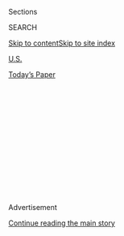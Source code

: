 <div id="app">

<div>

<div>

<div>

<div class="NYTAppHideMasthead css-1q2w90k e1suatyy0">

<div class="section css-ui9rw0 e1suatyy2">

<div class="css-eph4ug er09x8g0">

<div class="css-6n7j50">

</div>

<span class="css-1dv1kvn">Sections</span>

<div class="css-10488qs">

<span class="css-1dv1kvn">SEARCH</span>

</div>

[Skip to content](#site-content)[Skip to site
index](#site-index)

</div>

<div id="masthead-section-label" class="css-1wr3we4 eaxe0e00">

[U.S.](https://www.nytimes3xbfgragh.onion/section/us)

</div>

<div class="css-10698na e1huz5gh0">

</div>

</div>

<div id="masthead-bar-one" class="section hasLinks css-15hmgas e1csuq9d3">

<div class="css-uqyvli e1csuq9d0">

</div>

<div class="css-1uqjmks e1csuq9d1">

</div>

<div class="css-9e9ivx">

[](https://myaccount.nytimes3xbfgragh.onion/auth/login?response_type=cookie&client_id=vi)

</div>

<div class="css-1bvtpon e1csuq9d2">

[Today’s
Paper](https://www.nytimes3xbfgragh.onion/section/todayspaper)

</div>

</div>

</div>

</div>

<div data-aria-hidden="false">

<div id="site-content" data-role="main">

<div>

<div class="css-1aor85t" style="opacity:0.000000001;z-index:-1;visibility:hidden">

<div class="css-1hqnpie">

<div class="css-epjblv">

<span class="css-17xtcya">[U.S.](/section/us)</span><span class="css-x15j1o">|</span><span class="css-fwqvlz">Fighting
Hunger in the Klamath River
Basin</span>

</div>

<div class="css-k008qs">

<div class="css-1iwv8en">

<span class="css-18z7m18"></span>

<div>

</div>

</div>

<span class="css-1n6z4y">https://nyti.ms/2H5iVpC</span>

<div class="css-1705lsu">

<div class="css-4xjgmj">

<div class="css-4skfbu" data-role="toolbar" data-aria-label="Social Media Share buttons, Save button, and Comments Panel with current comment count" data-testid="share-tools">

  - 
  - 
  - 
  - 
    
    <div class="css-6n7j50">
    
    </div>

  - 

</div>

</div>

</div>

</div>

</div>

</div>

<div class="css-13pd83m">

</div>

<div id="top-wrapper" class="css-1sy8kpn">

<div id="top-slug" class="css-l9onyx">

Advertisement

</div>

[Continue reading the main
story](#after-top)

<div class="ad top-wrapper" style="text-align:center;height:100%;display:block;min-height:250px">

<div id="top" class="place-ad" data-position="top" data-size-key="top">

</div>

</div>

<div id="after-top">

</div>

</div>

<div>

<div id="sponsor-wrapper" class="css-1hyfx7x">

<div id="sponsor-slug" class="css-19vbshk">

Supported by

</div>

[Continue reading the main
story](#after-sponsor)

<div id="sponsor" class="ad sponsor-wrapper" style="text-align:center;height:100%;display:block">

</div>

<div id="after-sponsor">

</div>

</div>

<div class="css-186x18t">

California Today

</div>

<div class="css-1vkm6nb ehdk2mb0">

# Fighting Hunger in the Klamath River Basin

</div>

Wednesday: Native Americans have some of the nation’s highest rates of
food insecurity. Also: Another round of California v. Trump; and a
special Berkeley cafe.

<div class="css-18e8msd">

<div class="css-vp77d3 epjyd6m0">

<div class="css-hus3qt ey68jwv0" data-aria-hidden="true">

[![Jill
Cowan](https://static01.graylady3jvrrxbe.onion/images/2018/12/10/multimedia/author-jill-cowan/author-jill-cowan-thumbLarge.png
"Jill Cowan")](https://www.nytimes3xbfgragh.onion/by/jill-cowan)

</div>

<div class="css-1baulvz">

By [<span class="css-1baulvz last-byline" itemprop="name">Jill
Cowan</span>](https://www.nytimes3xbfgragh.onion/by/jill-cowan)

</div>

</div>

  - Aug. 14,
    2019

  - 
    
    <div class="css-4xjgmj">
    
    <div class="css-d8bdto" data-role="toolbar" data-aria-label="Social Media Share buttons, Save button, and Comments Panel with current comment count" data-testid="share-tools">
    
      - 
      - 
      - 
      - 
        
        <div class="css-6n7j50">
        
        </div>
    
      - 
    
    </div>
    
    </div>

</div>

</div>

<div class="section meteredContent css-1r7ky0e" name="articleBody" itemprop="articleBody">

<div class="css-79elbk" data-testid="photoviewer-wrapper">

<div class="css-z3e15g" data-testid="photoviewer-wrapper-hidden">

</div>

<div class="css-1a48zt4 ehw59r15" data-testid="photoviewer-children">

![<span class="css-16f3y1r e13ogyst0" data-aria-hidden="true">Fishermen
head toward the mouth of the Klamath
River.</span><span class="css-cnj6d5 e1z0qqy90" itemprop="copyrightHolder"><span class="css-1ly73wi e1tej78p0">Credit...</span><span>Alexandra
Hootnick for The New York
Times</span></span>](https://static01.graylady3jvrrxbe.onion/images/2018/08/21/us/14klamathcatoday/merlin_141878241_37bbbca5-1915-4b67-bd5c-01d96ff26004-articleLarge.jpg?quality=75&auto=webp&disable=upscale)

</div>

</div>

<div class="css-1fanzo5 StoryBodyCompanionColumn">

<div class="css-53u6y8">

*Good morning.*

*(If you don’t get California Today by email,* [*here’s the
sign-up*](https://www.nytimes3xbfgragh.onion/newsletters/california-today)*.)*

It worked out well that Lisa Hillman was at the tiny airport in
McKinleyville, Humboldt County, when I called her to talk recently. She
usually doesn’t have cell service.

That’s because Ms. Hillman, a member of the [Karuk
Tribe](http://www.karuk.us/) who works as program manager for its Píkyav
Field Institute, lives two hours away in the town of Orleans, along the
Klamath River.

Also a long drive away from her home: The nearest grocery store.

“They just opened up a supermarket in Hoopa, which is 40 minutes away,”
she told me. “But they’re all small and they’re all super expensive.”

The tribes, like the Karuk, who live in the vast, towering forests of
the Klamath River Basin — who have for centuries hunted deer and
gathered acorns, who knew how to weave baskets to catch once-plentiful
salmon — now face food shortages at higher rates than almost anywhere
else in the country.

</div>

</div>

<div class="css-1fanzo5 StoryBodyCompanionColumn">

<div class="css-53u6y8">

*\[Read more about how* [*a sick river and heroin abuse have plagued
communities*](https://www.nytimes3xbfgragh.onion/2018/09/04/us/klamath-river-california-tribes-heroin.html)
*in the Klamath River Basin.\]*

While 11.8 percent of households nationally experience some level of
food insecurity, [a recent federally funded five-year
study](https://link.springer.com/article/10.1007/s12571-019-00925-y)
found that 92 percent of the households in the Klamath Basin suffer from
some kind of food insecurity. Almost 65 percent rely on food assistance,
compared with 12 percent nationally.

But the research, which Ms. Hillman worked on along with academics from
U.C. Berkeley, also found that those community members lacked access to
indigenous foods — and those could better feed those communities today.

Native foods, according to the federal definition, are plants or animals
that are hunted, harvested, gathered, grown or prepared using
traditional Native American methods. Such foods can be wild or
cultivated and they’re specific to locations and distinct cultures.

Ms. Hillman said her grandparents were taught to be ashamed to be Native
American. They were sent to a faraway boarding school.

</div>

</div>

<div class="css-1fanzo5 StoryBodyCompanionColumn">

<div class="css-53u6y8">

“They did the best they could,” she said. “And they taught their kids
how to survive in white culture.”

Subsequent generations, as a result, haven’t gotten the lifelong
education in the kind of traditional practices they’d need to cultivate
a diet on native foods.

Then there’s the fact that while the tribes once had unfettered access
to millions of acres, over decades, that land has been effectively
closed off to the people who were its first stewards by the federal
government.

*\[Read more about* [*Gov. Gavin Newsom’s apology to the state’s Native
Americans*](https://www.nytimes3xbfgragh.onion/2019/06/19/us/newsom-native-american-apology.html?smid=nytcore-ios-share)
*and about tribal leaders’ responses.\]*

Climate change and poor forest management have made the lands that are
left less fertile for food sources. As my colleague Jose Del Real
[reported last
year](https://www.nytimes3xbfgragh.onion/2018/09/04/us/klamath-river-california-tribes-heroin.html),
salmon runs have declined.

On top of all that, there aren’t as many employment opportunities in
remote areas, so all people can afford, Ms. Hillman said, are unhealthy
commodity foods: white flour, processed sugar and milk in communities
where most people are lactose intolerant.

“It’s absolutely a dead ringer for diabetes and heart disease and
obesity,” Ms. Hillman said.

But Ms. Hillman said she sees promise for [Native American agriculture
in the most recent Farm
Bill](https://civileats.com/2019/07/24/indigenous-food-security-is-dependent-on-food-sovereignty/).

</div>

</div>

<div class="css-1fanzo5 StoryBodyCompanionColumn">

<div class="css-53u6y8">

She said that when she sits down to eat with her six kids, they have
vegetables from a garden that Ms. Hillman said is bursting right now,
along with venison and jarred acorns.

## Here’s what else we’re following

*(We often link to sites that limit access for nonsubscribers. We
appreciate your reading Times coverage, but we also encourage you to
support local news if you
can.)*

</div>

</div>

<div class="css-79elbk" data-testid="photoviewer-wrapper">

<div class="css-z3e15g" data-testid="photoviewer-wrapper-hidden">

</div>

<div class="css-1a48zt4 ehw59r15" data-testid="photoviewer-children">

<div class="css-1xdhyk6 erfvjey0">

<span class="css-1ly73wi e1tej78p0">Image</span>

<div class="css-zjzyr8">

<div data-testid="lazyimage-container" style="height:265.5111111111111px">

</div>

</div>

</div>

<span class="css-16f3y1r e13ogyst0" data-aria-hidden="true">Kenneth T.
Cuccinelli II, acting director of the United States Citizenship and
Immigration Services, said a new rule was meant to favor immigrants “who
can stand on their own two
feet.”</span><span class="css-cnj6d5 e1z0qqy90" itemprop="copyrightHolder"><span class="css-1ly73wi e1tej78p0">Credit...</span><span>T.J.
Kirkpatrick for The New York Times</span></span>

</div>

</div>

<div class="css-1fanzo5 StoryBodyCompanionColumn">

<div class="css-53u6y8">

— **San Francisco and Santa Clara Counties sued** in an attempt to block
the Trump administration from implementing a rule that would deny
permanent residency to immigrants if they were deemed likely to use
government benefits. \[[The New York
Times](https://www.nytimes3xbfgragh.onion/2019/08/13/us/trump-green-card-lawsuit.html)\]

*Also: Janet Napolitano, president of the University of California,*
[*said in a
statement*](https://www.universityofcalifornia.edu/press-room/uc-statement-final-rule-regarding-public-charge)
*that the rule would potentially scare off the world’s “best and
brightest” scholars, who she said conduct important research and
“contribute substantially to the economy.”*

— In another battle, California and more than two dozen other states and
cities **sued the Trump administration over its plan to roll back
restrictions on coal-burning power plants**. The case could have
far-reaching ramifications for how the federal government can fight
climate change in the future. \[[The New York
Times](https://www.nytimes3xbfgragh.onion/2019/08/13/climate/states-lawsuit-clean-power-ace.html)\]

— [Andre Moye
Jr.](https://www.pe.com/2019/08/13/slain-riverside-area-chp-officer-andre-moye-jr-remembered-as-very-giving-and-caring-person/),
the California Highway Patrol officer who was **killed in what officials
described as a “long and horrific” gun battle, was remembered for his
“service heart.”** \[[The
Press-Enterprise](https://www.pe.com/2019/08/13/eastridge-avenue-still-closed-for-investigation-into-fatal-shooting-of-chp-officer/)\]

— **California is considering making ethnic studies mandatory.** But
details about the curriculum are sparking debates. \[[The Los Angeles
Times\]](https://www.latimes.com/california/story/2019-08-12/california-ethnic-studies-curriculum)

— **Plácido Domingo has been placed under investigation by the Los
Angeles Opera**, which he helped found and has led, following [a report
by The Associated
Press](https://www.apnews.com/c2d51d690d004992b8cfba3bad827ae9) that he
sexually harassed women over years. The San Francisco Opera canceled a
concert with him in October. \[[The New York
Times](https://www.nytimes3xbfgragh.onion/2019/08/13/arts/music/placido-domingo-sexual-harassment-opera.html)\]

— At Beautycon in L.A., Priyanka Chopra probably expected to field
questions about her self-care routine and female empowerment. Instead,
another beauty influencer asked her about a tweet in which **she
referenced the tensions between India and Pakistan**. \[[The New York
Times](https://www.nytimes3xbfgragh.onion/2019/08/13/style/priyanka-chopra-beautycon-india-pakistan.html)\]

— After **San Diego paid out $1.7 million in a legal settlement related
to a Segway injury**, the city is imposing new safety and insurance
requirements on tour companies. \[[The San Diego
Union-Tribune](https://www.sandiegouniontribune.com/communities/san-diego/story/2019-08-12/san-diego-cracking-down-on-segways-to-curb-injury-payouts)\]

*Also, here’s more about the emerging realm of e-scooter liability.
\[*[*The New York
Times*](https://www.nytimes3xbfgragh.onion/2019/02/06/us/california-today-scooter-lawsuits-liability.html)*\]*

— **Snoop Dogg made good on a promise to throw an after party for the
30th reunion for Long Beach Poly High** class of 1989. Attendees said it
was as fun as it sounds. \[[The
Press-Telegram](https://www.presstelegram.com/2019/08/09/snoop-dogg-gives-fellow-long-beach-poly-high-class-of-89-alums-the-party-of-a-lifetime-for-30-year-reunion/)\]

## And Finally …

</div>

</div>

<div class="css-79elbk" data-testid="photoviewer-wrapper">

<div class="css-z3e15g" data-testid="photoviewer-wrapper-hidden">

</div>

<div class="css-1a48zt4 ehw59r15" data-testid="photoviewer-children">

<div class="css-1xdhyk6 erfvjey0">

<span class="css-1ly73wi e1tej78p0">Image</span>

<div class="css-zjzyr8">

<div data-testid="lazyimage-container" style="height:257.77777777777777px">

</div>

</div>

</div>

<span class="css-16f3y1r e13ogyst0" data-aria-hidden="true">Alicia
Adams-Potts serves a platter of oyster mushrooms and onions roasted in
walnut
oil.</span><span class="css-cnj6d5 e1z0qqy90" itemprop="copyrightHolder"><span class="css-1ly73wi e1tej78p0">Credit...</span><span>Jason
Henry for The New York Times</span></span>

</div>

</div>

<div class="css-1fanzo5 StoryBodyCompanionColumn">

<div class="css-53u6y8">

It’s not a complete fix for food insecurity among Native Americans, but
it could be a start: My colleague [Tejal
Rao](https://www.nytimes3xbfgragh.onion/by/tejal-rao) recently feasted
at Berkeley’s [Cafe Ohlone](https://www.makamham.com/) and came away
recommending that we do, too.

</div>

</div>

<div class="css-1fanzo5 StoryBodyCompanionColumn">

<div class="css-53u6y8">

It’s a “small, enchanting restaurant that pops up a few times a week
behind a bookshop,” [she
wrote.](https://www.nytimes3xbfgragh.onion/2019/08/12/dining/cafe-ohlone-review-berkeley.html)
It’s where a member of the Muwekma Ohlone Tribe of the Bay Area lovingly
recovers native cuisine and uses its ingredients as inspiration for new
dishes.

Cafe Ohlone is worth a visit, Tejal wrote, “not only to eat, but to
listen.”

*California Today goes live at 6:30 a.m. Pacific time weekdays. Tell us
what you want to see:*
[*CAtoday@NYTimes.com*](mailto:CAtoday@NYTimes.com)*. Were you forwarded
this email?* [Sign up for California Today
here.](https://www.nytimes3xbfgragh.onion/newsletters/california-today?module=inline)

*Jill Cowan grew up in Orange County, went to school at U.C. Berkeley
and has reported all over the state, including the Bay Area, Bakersfield
and Los Angeles — but she always wants to see more. Follow along here or
on Twitter,* [*@jillcowan*](https://twitter.com/JillCowan)*.*

*California Today is edited by Julie Bloom, who grew up in Los Angeles
and graduated from U.C. Berkeley.*

-----

-----

</div>

</div>

</div>

<div>

</div>

<div>

</div>

<div>

</div>

<div>

<div id="bottom-wrapper" class="css-1ede5it">

<div id="bottom-slug" class="css-l9onyx">

Advertisement

</div>

[Continue reading the main
story](#after-bottom)

<div id="bottom" class="ad bottom-wrapper" style="text-align:center;height:100%;display:block;min-height:90px">

</div>

<div id="after-bottom">

</div>

</div>

</div>

</div>

</div>

## Site Index

<div>

</div>

## Site Information Navigation

  - [© <span>2020</span> <span>The New York Times
    Company</span>](https://help.nytimes3xbfgragh.onion/hc/en-us/articles/115014792127-Copyright-notice)

<!-- end list -->

  - [NYTCo](https://www.nytco.com/)
  - [Contact
    Us](https://help.nytimes3xbfgragh.onion/hc/en-us/articles/115015385887-Contact-Us)
  - [Work with us](https://www.nytco.com/careers/)
  - [Advertise](https://nytmediakit.com/)
  - [T Brand Studio](http://www.tbrandstudio.com/)
  - [Your Ad
    Choices](https://www.nytimes3xbfgragh.onion/privacy/cookie-policy#how-do-i-manage-trackers)
  - [Privacy](https://www.nytimes3xbfgragh.onion/privacy)
  - [Terms of
    Service](https://help.nytimes3xbfgragh.onion/hc/en-us/articles/115014893428-Terms-of-service)
  - [Terms of
    Sale](https://help.nytimes3xbfgragh.onion/hc/en-us/articles/115014893968-Terms-of-sale)
  - [Site
    Map](https://spiderbites.nytimes3xbfgragh.onion)
  - [Help](https://help.nytimes3xbfgragh.onion/hc/en-us)
  - [Subscriptions](https://www.nytimes3xbfgragh.onion/subscription?campaignId=37WXW)

</div>

</div>

</div>

</div>
